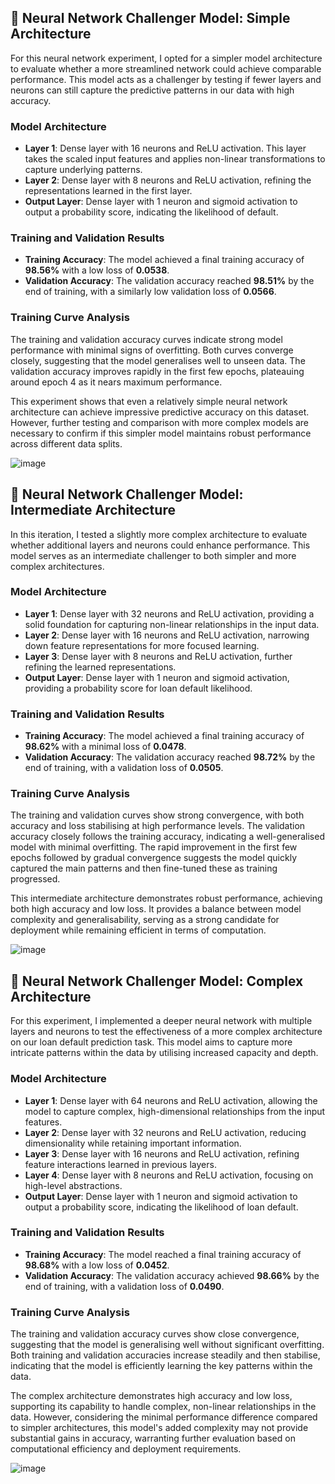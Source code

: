 ## 🧠 Neural Network Challenger Model: Simple Architecture

For this neural network experiment, I opted for a simpler model architecture to evaluate whether a more streamlined network could achieve comparable performance. This model acts as a challenger by testing if fewer layers and neurons can still capture the predictive patterns in our data with high accuracy.

### Model Architecture

- **Layer 1**: Dense layer with 16 neurons and ReLU activation. This layer takes the scaled input features and applies non-linear transformations to capture underlying patterns.
- **Layer 2**: Dense layer with 8 neurons and ReLU activation, refining the representations learned in the first layer.
- **Output Layer**: Dense layer with 1 neuron and sigmoid activation to output a probability score, indicating the likelihood of default.

### Training and Validation Results

- **Training Accuracy**: The model achieved a final training accuracy of **98.56%** with a low loss of **0.0538**.
- **Validation Accuracy**: The validation accuracy reached **98.51%** by the end of training, with a similarly low validation loss of **0.0566**.

### Training Curve Analysis

The training and validation accuracy curves indicate strong model performance with minimal signs of overfitting. Both curves converge closely, suggesting that the model generalises well to unseen data. The validation accuracy improves rapidly in the first few epochs, plateauing around epoch 4 as it nears maximum performance.

This experiment shows that even a relatively simple neural network architecture can achieve impressive predictive accuracy on this dataset. However, further testing and comparison with more complex models are necessary to confirm if this simpler model maintains robust performance across different data splits.

![image](https://github.com/user-attachments/assets/496b07dd-ce9f-4874-a844-e0a492a56809)

## 🧠 Neural Network Challenger Model: Intermediate Architecture

In this iteration, I tested a slightly more complex architecture to evaluate whether additional layers and neurons could enhance performance. This model serves as an intermediate challenger to both simpler and more complex architectures.

### Model Architecture

- **Layer 1**: Dense layer with 32 neurons and ReLU activation, providing a solid foundation for capturing non-linear relationships in the input data.
- **Layer 2**: Dense layer with 16 neurons and ReLU activation, narrowing down feature representations for more focused learning.
- **Layer 3**: Dense layer with 8 neurons and ReLU activation, further refining the learned representations.
- **Output Layer**: Dense layer with 1 neuron and sigmoid activation, providing a probability score for loan default likelihood.

### Training and Validation Results

- **Training Accuracy**: The model achieved a final training accuracy of **98.62%** with a minimal loss of **0.0478**.
- **Validation Accuracy**: The validation accuracy reached **98.72%** by the end of training, with a validation loss of **0.0505**.

### Training Curve Analysis

The training and validation curves show strong convergence, with both accuracy and loss stabilising at high performance levels. The validation accuracy closely follows the training accuracy, indicating a well-generalised model with minimal overfitting. The rapid improvement in the first few epochs followed by gradual convergence suggests the model quickly captured the main patterns and then fine-tuned these as training progressed.

This intermediate architecture demonstrates robust performance, achieving both high accuracy and low loss. It provides a balance between model complexity and generalisability, serving as a strong candidate for deployment while remaining efficient in terms of computation.

![image](https://github.com/user-attachments/assets/bae6ee03-e7e9-4569-8149-e385d15ffc16)

## 🧠 Neural Network Challenger Model: Complex Architecture

For this experiment, I implemented a deeper neural network with multiple layers and neurons to test the effectiveness of a more complex architecture on our loan default prediction task. This model aims to capture more intricate patterns within the data by utilising increased capacity and depth.

### Model Architecture

- **Layer 1**: Dense layer with 64 neurons and ReLU activation, allowing the model to capture complex, high-dimensional relationships from the input features.
- **Layer 2**: Dense layer with 32 neurons and ReLU activation, reducing dimensionality while retaining important information.
- **Layer 3**: Dense layer with 16 neurons and ReLU activation, refining feature interactions learned in previous layers.
- **Layer 4**: Dense layer with 8 neurons and ReLU activation, focusing on high-level abstractions.
- **Output Layer**: Dense layer with 1 neuron and sigmoid activation to output a probability score, indicating the likelihood of loan default.

### Training and Validation Results

- **Training Accuracy**: The model reached a final training accuracy of **98.68%** with a low loss of **0.0452**.
- **Validation Accuracy**: The validation accuracy achieved **98.66%** by the end of training, with a validation loss of **0.0490**.

### Training Curve Analysis

The training and validation accuracy curves show close convergence, suggesting that the model is generalising well without significant overfitting. Both training and validation accuracies increase steadily and then stabilise, indicating that the model is efficiently learning the key patterns within the data.

The complex architecture demonstrates high accuracy and low loss, supporting its capability to handle complex, non-linear relationships in the data. However, considering the minimal performance difference compared to simpler architectures, this model's added complexity may not provide substantial gains in accuracy, warranting further evaluation based on computational efficiency and deployment requirements.

![image](https://github.com/user-attachments/assets/d368756f-15ea-479a-9e0e-96603c1765e0)


